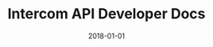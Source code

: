 ---
layout: site
title: "Intercom API Developer Docs"
date: 2018-01-01
categories: [developer-tools]
version: 1.3.20
major: 1
minor: 3
patch: 20
slug: intercom-api-developer-docs
link: https://developers.intercom.com/
submitter: lpolepeddi
permalink: /sites/:slug
---